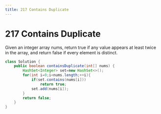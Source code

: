 ```yaml
---
title: 217 Contains Duplicate
---
```


# 217 Contains Duplicate

Given an integer array nums, return true if any value appears at least twice in the array, and return false if every element is distinct.

```java
class Solution {
    public boolean containsDuplicate(int[] nums) {
        HashSet<Integer> set=new HashSet<>();
        for(int i=0;i<nums.length;++i){
            if(set.contains(nums[i]))
                return true;
            set.add(nums[i]);
        }
        return false;
    }
}
```